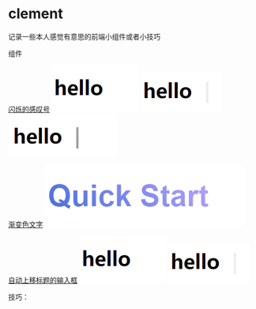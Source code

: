 # clement

记录一些本人感觉有意思的前端小组件或者小技巧



组件

[闪烁的感叹号](https://github.com/ck837/clement/blob/main/%E9%97%AA%E7%83%81%E7%9A%84%E6%84%9F%E5%8F%B9%E5%8F%B7.html)
![1-1](./images/1-1.png)
![1-2](./images/1-2.png)
![1-3](./images/1-3.png)

[渐变色文字](https://github.com/ck837/clement/blob/main/%E6%B8%90%E5%8F%98%E8%89%B2%E6%96%87%E5%AD%97.html)
![2](./images/2.png)

[自动上移标题的输入框](https://github.com/ck837/clement/blob/main/%E8%87%AA%E5%8A%A8%E4%B8%8A%E7%A7%BB%E6%A0%87%E9%A2%98%E7%9A%84%E8%BE%93%E5%85%A5%E6%A1%86.html)
![3-1](./images/1-1.png)
![3-2](./images/1-2.png)


技巧：
